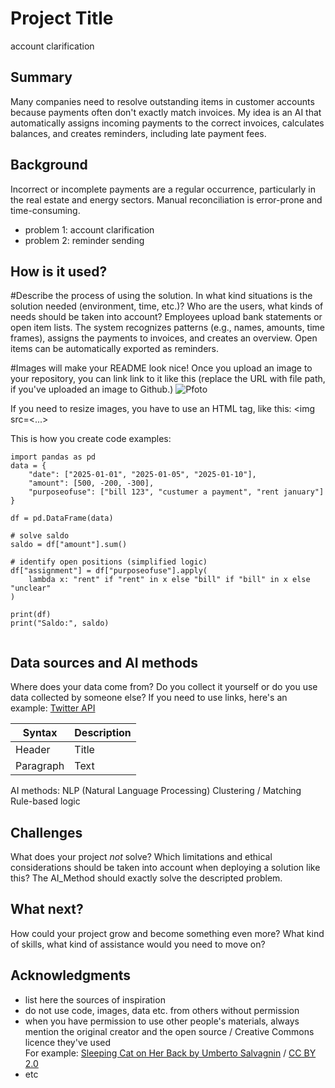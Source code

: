 <!-- This is the markdown template for the final project of the Building AI course, 
created by Reaktor Innovations and University of Helsinki. 
Copy the template, paste it to your GitHub README and edit! -->

# Project Title

account clarification

## Summary

Many companies need to resolve outstanding items in customer accounts because payments often don't exactly match invoices. My idea is an AI that automatically assigns incoming payments to the correct invoices, calculates balances, and creates reminders, including late payment fees.



## Background

Incorrect or incomplete payments are a regular occurrence, particularly in the real estate and energy sectors. Manual reconciliation is error-prone and time-consuming.

* problem 1: account clarification
* problem 2: reminder sending



## How is it used?

#Describe the process of using the solution. In what kind situations is the solution needed (environment, time, etc.)? Who are the users, what kinds of needs should be taken into account?
Employees upload bank statements or open item lists. The system recognizes patterns (e.g., names, amounts, time frames), assigns the payments to invoices, and creates an overview. Open items can be automatically exported as reminders.

#Images will make your README look nice!
Once you upload an image to your repository, you can link link to it like this (replace the URL with file path, if you've uploaded an image to Github.)
![Pfoto](...)

If you need to resize images, you have to use an HTML tag, like this:
<img src=<...>

This is how you create code examples:
```
import pandas as pd
data = {
    "date": ["2025-01-01", "2025-01-05", "2025-01-10"],
    "amount": [500, -200, -300],
    "purposeofuse": ["bill 123", "custumer a payment", "rent january"]
}

df = pd.DataFrame(data)

# solve saldo
saldo = df["amount"].sum()

# identify open positions (simplified logic)
df["assignment"] = df["purposeofuse"].apply(
    lambda x: "rent" if "rent" in x else "bill" if "bill" in x else "unclear"
)

print(df)
print("Saldo:", saldo)


```


## Data sources and AI methods
Where does your data come from? Do you collect it yourself or do you use data collected by someone else?
If you need to use links, here's an example:
[Twitter API](https://developer.twitter.com/en/docs)

| Syntax      | Description |
| ----------- | ----------- |
| Header      | Title       |
| Paragraph   | Text        |

AI methods:
NLP (Natural Language Processing)
Clustering / Matching
Rule-based logic

## Challenges

What does your project _not_ solve? Which limitations and ethical considerations should be taken into account when deploying a solution like this?
The AI_Method should exactly solve the descripted problem.

## What next?

How could your project grow and become something even more? What kind of skills, what kind of assistance would you  need to move on? 


## Acknowledgments

* list here the sources of inspiration 
* do not use code, images, data etc. from others without permission
* when you have permission to use other people's materials, always mention the original creator and the open source / Creative Commons licence they've used
  <br>For example: [Sleeping Cat on Her Back by Umberto Salvagnin](https://commons.wikimedia.org/wiki/File:Sleeping_cat_on_her_back.jpg#filelinks) / [CC BY 2.0](https://creativecommons.org/licenses/by/2.0)
* etc
